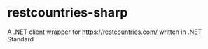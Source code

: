 # restcountries-sharp
A .NET client wrapper for https://restcountries.com/ written in .NET Standard
